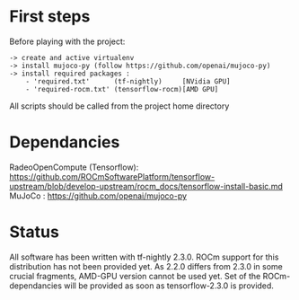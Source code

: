# First steps
Before playing with the project:

    -> create and active virtualenv
    -> install mujoco-py (follow https://github.com/openai/mujoco-py)
    -> install required packages :
        - 'required.txt'      (tf-nightly)     [NVidia GPU]
        - 'required-rocm.txt' (tensorflow-rocm)[AMD GPU]

All scripts should be called from the project home directory 

# Dependancies
RadeoOpenCompute (Tensorflow): https://github.com/ROCmSoftwarePlatform/tensorflow-upstream/blob/develop-upstream/rocm_docs/tensorflow-install-basic.md
MuJoCo : https://github.com/openai/mujoco-py

# Status
All software has been written with tf-nightly 2.3.0. ROCm support for this distribution has not been provided yet.
As 2.2.0 differs from 2.3.0 in some crucial fragments, AMD-GPU version cannot be used yet. Set of the ROCm-dependancies
will be provided as soon as tensorflow-2.3.0 is provided.